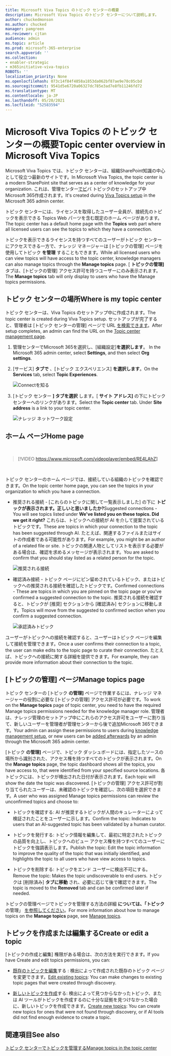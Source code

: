 ```yaml
---
title: Microsoft Viva Topics のトピック センターの概要
description: Microsoft Viva Topics のトピック センターについて説明します。
author: chuckedmonson
ms.author: chucked
manager: pamgreen
ms.reviewer: cjtan
audience: admin
ms.topic: article
ms.prod: microsoft-365-enterprise
search.appverid: ''
ms.collection:
- enabler-strategic
- m365initiative-viva-topics
ROBOTS: ''
localization_priority: None
ms.openlocfilehash: 073c14f84f4858a1853da062bf87ae9e78c05cbd
ms.sourcegitcommit: 9541d5e6720a06327dc785e3ad7e8fb11246fd72
ms.translationtype: MT
ms.contentlocale: ja-JP
ms.lasthandoff: 05/20/2021
ms.locfileid: "52583594"
---
```

# <a name="topic-center-overview-in-microsoft-viva-topics"></a><span data-ttu-id="039c8-103">Microsoft Viva Topics のトピック センターの概要</span><span class="sxs-lookup"><span data-stu-id="039c8-103">Topic center overview in Microsoft Viva Topics</span></span>

<span data-ttu-id="039c8-104">Microsoft Viva Topics では、トピック センターは、組織SharePoint知識の中心として役立つ最新のサイトです。</span><span class="sxs-lookup"><span data-stu-id="039c8-104">In Microsoft Viva Topics, the topic center is a modern SharePoint site that serves as a center of knowledge for your organization.</span></span> <span data-ttu-id="039c8-105">これは、管理センター[でビ](set-up-topic-experiences.md)バ トピックのセットアップ中Microsoft 365作成されます。</span><span class="sxs-lookup"><span data-stu-id="039c8-105">It's created during [Viva Topics setup](set-up-topic-experiences.md) in the Microsoft 365 admin center.</span></span>

<span data-ttu-id="039c8-106">トピック センターには、ライセンスを取得したユーザー全員が、接続先のトピックを表示できる Topics Web パーツを含む既定のホーム ページがあります。</span><span class="sxs-lookup"><span data-stu-id="039c8-106">The topic center has a default home page with the **Topics** web part where all licensed users can see the topics to which they have a connection.</span></span> 

<span data-ttu-id="039c8-107">トピックを表示できるライセンスを持つすべてのユーザーがトピック センターにアクセスできる一方で、ナレッジ マネージャーは [トピックの管理] ページを使用してトピック **を管理** することもできます。</span><span class="sxs-lookup"><span data-stu-id="039c8-107">While all licensed users who can view topics will have access to the topic center, knowledge managers can also manage topics through the **Manage topics** page.</span></span> <span data-ttu-id="039c8-108">[ **トピックの管理]** タブは、[トピックの管理] アクセス許可を持つユーザーにのみ表示されます。</span><span class="sxs-lookup"><span data-stu-id="039c8-108">The **Manage topics** tab will only display to users who have the Manage topics permissions.</span></span> 

## <a name="where-is-my-topic-center"></a><span data-ttu-id="039c8-109">トピック センターの場所</span><span class="sxs-lookup"><span data-stu-id="039c8-109">Where is my topic center</span></span>

<span data-ttu-id="039c8-110">トピック センターは、Viva Topics のセットアップ中に作成されます。</span><span class="sxs-lookup"><span data-stu-id="039c8-110">The topic center is created during Viva Topics setup.</span></span> <span data-ttu-id="039c8-111">セットアップが完了すると、管理者は [トピック センターの管理] ページで URL [を検索できます](./topic-experiences-administration.md#to-access-topics-management-settings)。</span><span class="sxs-lookup"><span data-stu-id="039c8-111">After setup completes, an admin can find the URL on the [Topic center management page](./topic-experiences-administration.md#to-access-topics-management-settings).</span></span>


1. <span data-ttu-id="039c8-112">管理センターでMicrosoft 365を選択し、[組織設定]**を選択します**。 </span><span class="sxs-lookup"><span data-stu-id="039c8-112">In the Microsoft 365 admin center, select **Settings**, and then select **Org settings**.</span></span>
2. <span data-ttu-id="039c8-113">[サービス] **タブで** 、[トピック エクスペリエンス] **を選択します**。</span><span class="sxs-lookup"><span data-stu-id="039c8-113">On the **Services** tab, select **Topic Experiences**.</span></span>

    ![Connectを知る](../media/admin-org-knowledge-options-completed.png) 

3. <span data-ttu-id="039c8-115">[トピック センター **] タブを選択** します。[ **サイト アドレス]** の下にトピック センターへのリンクがあります。</span><span class="sxs-lookup"><span data-stu-id="039c8-115">Select the **Topic center** tab. Under **Site address** is a link to your topic center.</span></span>

    ![ナレッジ ネットワーク設定](../media/knowledge-network-settings-topic-center.png) 



## <a name="home-page"></a><span data-ttu-id="039c8-117">ホーム ページ</span><span class="sxs-lookup"><span data-stu-id="039c8-117">Home page</span></span>

</br>

> [!VIDEO https://www.microsoft.com/videoplayer/embed/RE4LAhZ]  

</br>


<span data-ttu-id="039c8-118">トピック センターのホーム ページでは、接続している組織のトピックを確認できます。</span><span class="sxs-lookup"><span data-stu-id="039c8-118">On the topic center home page, you can see the topics in your organization to which you have a connection.</span></span>

- <span data-ttu-id="039c8-119">推奨される接続 - [これらのトピックに関して一覧表示しました] の下に **トピックが表示されます。正しいと思いましたか?**</span><span class="sxs-lookup"><span data-stu-id="039c8-119">Suggested connections - You will see topics listed under **We've listed you on these topics. Did we get it right?**</span></span> <span data-ttu-id="039c8-120">これらは、トピックへの接続が AI を介して提案されているトピックです。</span><span class="sxs-lookup"><span data-stu-id="039c8-120">These are topics in which your connection to the topic has been suggested through AI.</span></span> <span data-ttu-id="039c8-121">たとえば、関連するファイルまたはサイトの作成者である可能性があります。</span><span class="sxs-lookup"><span data-stu-id="039c8-121">For example, you might be an author of a related file or site.</span></span> <span data-ttu-id="039c8-122">トピックの関連人物としてリストを表示する必要がある場合は、確認を求めるメッセージが表示されます。</span><span class="sxs-lookup"><span data-stu-id="039c8-122">You are asked to confirm that you should stay listed as a related person for the topic.</span></span>

   ![推奨される接続](../media/knowledge-management/my-topics.png) 
 
- <span data-ttu-id="039c8-124">確認済み接続 - トピック ページにピン留めされているトピック、またはトピックへの推奨される接続を確認したトピックです。</span><span class="sxs-lookup"><span data-stu-id="039c8-124">Confirmed connections - These are topics in which you are pinned on the topic page or you've confirmed a suggested connection to the topic.</span></span> <span data-ttu-id="039c8-125">推奨される接続を確認すると、トピックが [推奨] セクションから [確認済み] セクションに移動します。</span><span class="sxs-lookup"><span data-stu-id="039c8-125">Topics will move from the suggested to confirmed section when you confirm a suggested connection.</span></span>
 
   ![承認済みトピック](../media/knowledge-management/my-topics-confirmed.png) 

<span data-ttu-id="039c8-127">ユーザーがトピックへの接続を確認すると、ユーザーはトピック ページを編集して接続を管理できます。</span><span class="sxs-lookup"><span data-stu-id="039c8-127">Once a user confirms their connection to a topic, the user can make edits to the topic page to curate their connection.</span></span> <span data-ttu-id="039c8-128">たとえば、トピックへの接続に関する詳細を提供できます。</span><span class="sxs-lookup"><span data-stu-id="039c8-128">For example, they can provide more information about their connection to the topic.</span></span>


## <a name="manage-topics-page"></a><span data-ttu-id="039c8-129">[トピックの管理] ページ</span><span class="sxs-lookup"><span data-stu-id="039c8-129">Manage topics page</span></span>

<span data-ttu-id="039c8-130">トピック センターの [トピック **の管理]** ページで作業するには、ナレッジ マネージャーの役割に必要な [トピックの管理] アクセス許可が必要です。</span><span class="sxs-lookup"><span data-stu-id="039c8-130">To work on the **Manage topics** page of topic center, you need to have the required Manage topics permissions needed for the knowledge manager role.</span></span> <span data-ttu-id="039c8-131">管理者は、ナレッジ管理のセットアップ中にこれらの[](set-up-topic-experiences.md)アクセス許可をユーザーに割り当て[](topic-experiences-knowledge-rules.md)、新しいユーザーを管理者が管理センターから後で追加Microsoft 365できます。</span><span class="sxs-lookup"><span data-stu-id="039c8-131">Your admin can assign these permissions to users during [knowledge management setup](set-up-topic-experiences.md), or new users can be [added afterwards](topic-experiences-knowledge-rules.md) by an admin through the Microsoft 365 admin center.</span></span>

<span data-ttu-id="039c8-132">[トピック **の管理]** ページで、トピック ダッシュボードには、指定したソースの場所から識別された、アクセス権を持つすべてのトピックが表示されます。</span><span class="sxs-lookup"><span data-stu-id="039c8-132">On the **Manage topics** page, the topic dashboard shows all the topics, you have access to, that were identified from your specified source locations.</span></span> <span data-ttu-id="039c8-133">各トピックには、トピックが検出された日付が表示されます。</span><span class="sxs-lookup"><span data-stu-id="039c8-133">Each topic will show the date the topic was discovered.</span></span> <span data-ttu-id="039c8-134">[トピックの管理] アクセス許可が割り当てられたユーザーは、未確認のトピックを確認し、次の項目を選択できます。</span><span class="sxs-lookup"><span data-stu-id="039c8-134">A user who was assigned Manage topics permissions can review the unconfirmed topics and choose to:</span></span>

- <span data-ttu-id="039c8-135">トピックを確認する: AI が推奨するトピックが人間のキュレーターによって検証されたことをユーザーに示します。</span><span class="sxs-lookup"><span data-stu-id="039c8-135">Confirm the topic: Indicates to users that an AI-suggested topic has been validated by a human curator.</span></span>

- <span data-ttu-id="039c8-136">トピックを発行する: トピック情報を編集して、最初に特定されたトピックの品質を向上し、トピックへのビュー アクセス権を持つすべてのユーザーにトピックを強調表示します。</span><span class="sxs-lookup"><span data-stu-id="039c8-136">Publish the topic: Edit the topic information to improve the quality of the topic that was initially identified, and highlights the topic to all users who have view access to topics.</span></span>
 
- <span data-ttu-id="039c8-137">トピックを削除する: トピックをエンド ユーザーに検出不可にする。</span><span class="sxs-lookup"><span data-stu-id="039c8-137">Remove the topic: Makes the topic undiscoverable to end users.</span></span> <span data-ttu-id="039c8-138">トピックは [削除済み] **タブに移動** され、必要に応じて後で確認できます。</span><span class="sxs-lookup"><span data-stu-id="039c8-138">The topic is moved to the **Removed** tab and can be confirmed later if needed.</span></span> 

<span data-ttu-id="039c8-139">トピックの管理ページでトピックを管理する方法の詳細 **については、「トピック** の管理」 [を参照してください](manage-topics.md)。</span><span class="sxs-lookup"><span data-stu-id="039c8-139">For more information about how to manage topics on the **Manage topics** page, see [Manage topics](manage-topics.md).</span></span>

## <a name="create-or-edit-a-topic"></a><span data-ttu-id="039c8-140">トピックを作成または編集する</span><span class="sxs-lookup"><span data-stu-id="039c8-140">Create or edit a topic</span></span>

<span data-ttu-id="039c8-141">[トピックの作成と編集] 権限がある場合は、次の方法を実行できます。</span><span class="sxs-lookup"><span data-stu-id="039c8-141">If you have Create and edit topics permissions, you can:</span></span>

- <span data-ttu-id="039c8-142">[既存のトピックを編集](edit-a-topic.md)する : 検出によって作成された既存のトピック ページを変更できます。</span><span class="sxs-lookup"><span data-stu-id="039c8-142">[Edit existing topics](edit-a-topic.md): You can make changes to existing topic pages that were created through discovery.</span></span>

- <span data-ttu-id="039c8-143">[新しいトピックを作成](create-a-topic.md)する: 検出によって見つからなかったトピック、または AI ツールがトピックを作成するのに十分な証拠を見つけなかった場合に、新しいトピックを作成できます。</span><span class="sxs-lookup"><span data-stu-id="039c8-143">[Create new topics](create-a-topic.md): You can create new topics for ones that were not found through discovery, or if AI tools did not find enough evidence to create a topic.</span></span>


## <a name="see-also"></a><span data-ttu-id="039c8-144">関連項目</span><span class="sxs-lookup"><span data-stu-id="039c8-144">See also</span></span>

[<span data-ttu-id="039c8-145">トピック センターでトピックを管理する</span><span class="sxs-lookup"><span data-stu-id="039c8-145">Manage topics in the topic center</span></span>](manage-topics.md)

